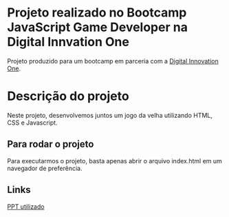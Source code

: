 # Projeto realizado no Bootcamp JavaScript Game Developer na Digital Innvation One

Projeto produzido para um bootcamp em parceria com a [Digital Innovation One](https://digitalinnovation.one).

# Descrição do projeto
Neste projeto, desenvolvemos juntos um jogo da velha utilizando HTML, CSS e Javascript.

## Para rodar o projeto

Para executarmos o projeto, basta apenas abrir o arquivo index.html em um navegador de preferência.

## Links

[PPT utilizado](https://docs.google.com/presentation/d/1-ao-3echbBHzdSqRF726K4GUFMn7JoL0dhoJWyPORXY/edit?usp=sharing)
